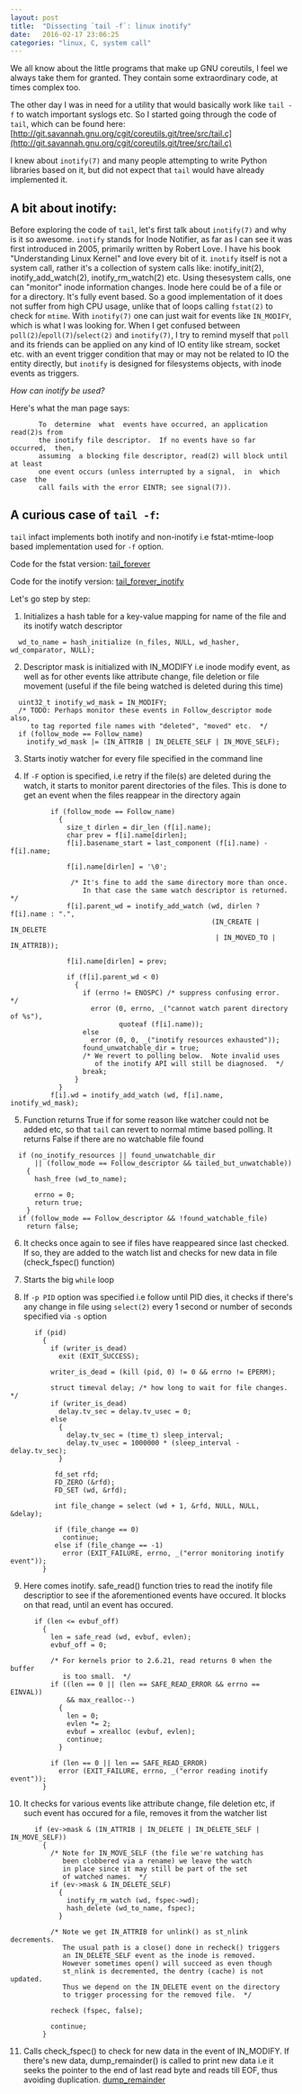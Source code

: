 ```yaml
---
layout: post
title:  "Dissecting `tail -f`: linux inotify"
date:   2016-02-17 23:06:25
categories: "linux, C, system call"
---
```


We all know about the little programs that make up GNU coreutils, I feel we always take them for granted. They contain some extraordinary code, at times complex too.

The other day I was in need for a utility that would basically work like `tail -f` to watch important syslogs etc. So I started going through the code of `tail`, which can be found here: [http://git.savannah.gnu.org/cgit/coreutils.git/tree/src/tail.c](http://git.savannah.gnu.org/cgit/coreutils.git/tree/src/tail.c)

I knew about `inotify(7)` and many people attempting to write Python libraries based on it, but did not expect that `tail` would have already implemented it.

A bit about inotify:
--------------------

Before exploring the code of `tail`, let's first talk about `inotify(7)` and why is it so awesome. `inotify` stands for Inode Notifier, as far as I can see it was first introduced in 2005, primarily written by Robert Love. I have his book "Understanding Linux Kernel" and love every bit of it. `inotify` itself is not a system call, rather it's a collection of system calls like:  inotify_init(2), inotify_add_watch(2), inotify_rm_watch(2) etc. Using thesesystem calls, one can "monitor" inode information changes. Inode here could be of a file or for a directory. It's fully event based. So a good implementation of it does not suffer from high CPU usage, unlike that of loops calling `fstat(2)` to check for `mtime`. With `inotify(7)` one can just wait for events like `IN_MODIFY`, which is what I was looking for. When I get confused between `poll(2)`/`epoll(7)`/`select(2)` and `inotify(7)`, I try to remind myself that `poll` and its friends can be applied on any kind of IO entity like stream, socket etc. with an event trigger condition that may or may not be related to IO the entity directly, but `inotify` is designed for filesystems objects, with inode events as triggers.

*How can inotify be used?*

Here's what the man page says:

```
       To  determine  what  events have occurred, an application read(2)s from
       the inotify file descriptor.  If no events have so far occurred,  then,
       assuming  a blocking file descriptor, read(2) will block until at least
       one event occurs (unless interrupted by a signal,  in  which  case  the
       call fails with the error EINTR; see signal(7)).
```

A curious case of `tail -f`:
----------------------------

`tail` infact implements both inotify and non-inotify i.e fstat-mtime-loop based implementation used for `-f` option.

Code for the fstat version: [tail_forever](http://git.savannah.gnu.org/cgit/coreutils.git/tree/src/tail.c#n1098)

Code for the inotify version: [tail_forever_inotify](http://git.savannah.gnu.org/cgit/coreutils.git/tree/src/tail.c#n1386)

Let's go step by step:

1. Initializes a hash table for a key-value mapping for name of the file and its inotify watch descriptor

```
  wd_to_name = hash_initialize (n_files, NULL, wd_hasher, wd_comparator, NULL);
```

2. Descriptor mask is initialized with IN_MODIFY i.e inode modify event, as well as for other events like attribute change, file deletion or file movement (useful if the file being watched is deleted during this time)

```
  uint32_t inotify_wd_mask = IN_MODIFY;
  /* TODO: Perhaps monitor these events in Follow_descriptor mode also,
     to tag reported file names with "deleted", "moved" etc.  */
  if (follow_mode == Follow_name)
    inotify_wd_mask |= (IN_ATTRIB | IN_DELETE_SELF | IN_MOVE_SELF);
```

3. Starts inotiy watcher for every file specified in the command line

4. If `-F` option is specified, i.e retry if the file(s) are deleted during the watch, it starts to monitor parent directories of the files. This is done to get an event when the files reappear in the directory again

```
          if (follow_mode == Follow_name)
            {
              size_t dirlen = dir_len (f[i].name);
              char prev = f[i].name[dirlen];
              f[i].basename_start = last_component (f[i].name) - f[i].name;

              f[i].name[dirlen] = '\0';

               /* It's fine to add the same directory more than once.
                  In that case the same watch descriptor is returned.  */
              f[i].parent_wd = inotify_add_watch (wd, dirlen ? f[i].name : ".",
                                                  (IN_CREATE | IN_DELETE
                                                   | IN_MOVED_TO | IN_ATTRIB));

              f[i].name[dirlen] = prev;

              if (f[i].parent_wd < 0)
                {
                  if (errno != ENOSPC) /* suppress confusing error.  */
                    error (0, errno, _("cannot watch parent directory of %s"),
                           quoteaf (f[i].name));
                  else
                    error (0, 0, _("inotify resources exhausted"));
                  found_unwatchable_dir = true;
                  /* We revert to polling below.  Note invalid uses
                     of the inotify API will still be diagnosed.  */
                  break;
                }
            }
          f[i].wd = inotify_add_watch (wd, f[i].name, inotify_wd_mask);
```

5. Function returns True if for some reason like watcher could not be added etc, so that `tail` can revert to normal mtime based polling. It returns False if there are no watchable file found

```
  if (no_inotify_resources || found_unwatchable_dir
      || (follow_mode == Follow_descriptor && tailed_but_unwatchable))
    {
      hash_free (wd_to_name);

      errno = 0;
      return true;
    }
  if (follow_mode == Follow_descriptor && !found_watchable_file)
    return false;
```

6. It checks once again to see if files have reappeared since last checked. If so, they are added to the watch list and checks for new data in file (check_fspec() function)

7. Starts the big `while` loop

8. If `-p PID` option was specified i.e follow until PID dies, it checks if there's any change in file using `select(2)` every 1 second or number of seconds specified via `-s` option

```
      if (pid)
        {
          if (writer_is_dead)
            exit (EXIT_SUCCESS);

          writer_is_dead = (kill (pid, 0) != 0 && errno != EPERM);

          struct timeval delay; /* how long to wait for file changes.  */
          if (writer_is_dead)
            delay.tv_sec = delay.tv_usec = 0;
          else
            {
              delay.tv_sec = (time_t) sleep_interval;
              delay.tv_usec = 1000000 * (sleep_interval - delay.tv_sec);
            }

           fd_set rfd;
           FD_ZERO (&rfd);
           FD_SET (wd, &rfd);

           int file_change = select (wd + 1, &rfd, NULL, NULL, &delay);

           if (file_change == 0)
             continue;
           else if (file_change == -1)
             error (EXIT_FAILURE, errno, _("error monitoring inotify event"));
        }
```

9. Here comes inotify. safe_read() function tries to read the inotify file descriptior to see if the aforementioned events have occured. It blocks on that read, until an event has occured.

```
      if (len <= evbuf_off)
        {
          len = safe_read (wd, evbuf, evlen);
          evbuf_off = 0;

          /* For kernels prior to 2.6.21, read returns 0 when the buffer
             is too small.  */
          if ((len == 0 || (len == SAFE_READ_ERROR && errno == EINVAL))
              && max_realloc--)
            {
              len = 0;
              evlen *= 2;
              evbuf = xrealloc (evbuf, evlen);
              continue;
            }

          if (len == 0 || len == SAFE_READ_ERROR)
            error (EXIT_FAILURE, errno, _("error reading inotify event"));
        }
```

10. It checks for various events like attribute change, file deletion etc, if such event has occured for a file, removes it from the watcher list

```
      if (ev->mask & (IN_ATTRIB | IN_DELETE | IN_DELETE_SELF | IN_MOVE_SELF))
        {
          /* Note for IN_MOVE_SELF (the file we're watching has
             been clobbered via a rename) we leave the watch
             in place since it may still be part of the set
             of watched names.  */
          if (ev->mask & IN_DELETE_SELF)
            {
              inotify_rm_watch (wd, fspec->wd);
              hash_delete (wd_to_name, fspec);
            }

          /* Note we get IN_ATTRIB for unlink() as st_nlink decrements.
             The usual path is a close() done in recheck() triggers
             an IN_DELETE_SELF event as the inode is removed.
             However sometimes open() will succeed as even though
             st_nlink is decremented, the dentry (cache) is not updated.
             Thus we depend on the IN_DELETE event on the directory
             to trigger processing for the removed file.  */

          recheck (fspec, false);

          continue;
        }
```


11. Calls check_fspec() to check for new data in the event of IN_MODIFY. If there's new data, dump_remainder() is called to print new data i.e it seeks the pointer to the end of last read byte and reads till EOF, thus avoiding duplication. [dump_remainder](http://git.savannah.gnu.org/cgit/coreutils.git/tree/src/tail.c#n395)

